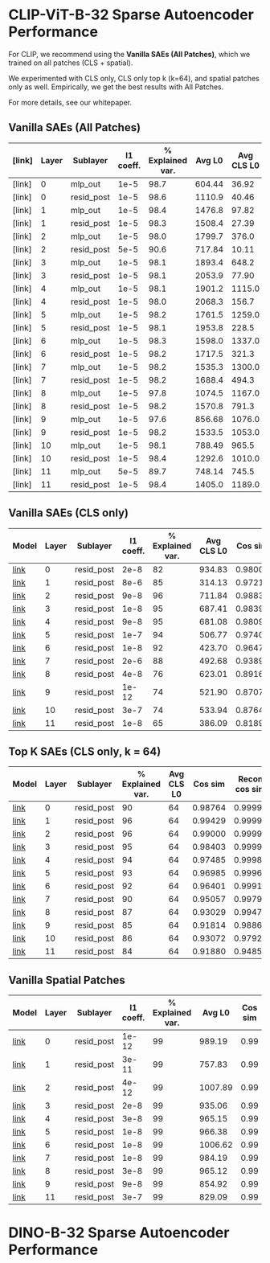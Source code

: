 # CLIP-ViT-B-32 Sparse Autoencoder Performance

For CLIP, we recommend using the **Vanilla SAEs (All Patches)**, which we trained on all patches (CLS + spatial). 

We experimented with CLS only, CLS only top k (k=64), and spatial patches only as well. Empirically, we get the best results with All Patches.

For more details, see our whitepaper.

## Vanilla SAEs (All Patches)

| [link] | Layer | Sublayer   | l1 coeff. | % Explained var. | Avg L0  | Avg CLS L0 | Cos sim | Recon cos sim | CE    | Recon CE | Zero abl CE | % CE recovered | % Alive features |
|--------|-------|------------|-----------|------------------|---------|-------------|---------|----------------|--------|-----------|--------------|----------------|------------------|
| [link] | 0     | mlp_out    | 1e-5      | 98.7             | 604.44  | 36.92       | 0.994   | 0.998          | 6.762  | 6.762     | 6.779        | 99.51          | 100              |
| [link] | 0     | resid_post | 1e-5      | 98.6             | 1110.9  | 40.46       | 0.993   | 0.988          | 6.762  | 6.763     | 6.908        | 99.23          | 100              |
| [link] | 1     | mlp_out    | 1e-5      | 98.4             | 1476.8  | 97.82       | 0.992   | 0.994          | 6.762  | 6.762     | 6.889        | 99.40          | 100              |
| [link] | 1     | resid_post | 1e-5      | 98.3             | 1508.4  | 27.39       | 0.991   | 0.989          | 6.762  | 6.763     | 6.908        | 99.02          | 100              |
| [link] | 2     | mlp_out    | 1e-5      | 98.0             | 1799.7  | 376.0       | 0.992   | 0.998          | 6.762  | 6.762     | 6.803        | 99.44          | 100              |
| [link] | 2     | resid_post | 5e-5      | 90.6             | 717.84  | 10.11       | 0.944   | 0.960          | 6.762  | 6.767     | 6.908        | 96.34          | 100              |
| [link] | 3     | mlp_out    | 1e-5      | 98.1             | 1893.4  | 648.2       | 0.992   | 0.999          | 6.762  | 6.762     | 6.784        | 99.54          | 100              |
| [link] | 3     | resid_post | 1e-5      | 98.1             | 2053.9  | 77.90       | 0.989   | 0.996          | 6.762  | 6.762     | 6.908        | 99.79          | 100              |
| [link] | 4     | mlp_out    | 1e-5      | 98.1             | 1901.2  | 1115.0      | 0.993   | 0.999          | 6.762  | 6.762     | 6.786        | 99.55          | 100              |
| [link] | 4     | resid_post | 1e-5      | 98.0             | 2068.3  | 156.7       | 0.989   | 0.997          | 6.762  | 6.762     | 6.908        | 99.74          | 100              |
| [link] | 5     | mlp_out    | 1e-5      | 98.2             | 1761.5  | 1259.0      | 0.993   | 0.999          | 6.762  | 6.762     | 6.797        | 99.76          | 100              |
| [link] | 5     | resid_post | 1e-5      | 98.1             | 1953.8  | 228.5       | 0.990   | 0.997          | 6.762  | 6.762     | 6.908        | 99.80          | 100              |
| [link] | 6     | mlp_out    | 1e-5      | 98.3             | 1598.0  | 1337.0      | 0.993   | 0.999          | 6.762  | 6.762     | 6.789        | 99.83          | 100              |
| [link] | 6     | resid_post | 1e-5      | 98.2             | 1717.5  | 321.3       | 0.991   | 0.996          | 6.762  | 6.762     | 6.908        | 99.93          | 100              |
| [link] | 7     | mlp_out    | 1e-5      | 98.2             | 1535.3  | 1300.0      | 0.992   | 0.999          | 6.762  | 6.762     | 6.796        | 100.17         | 100              |
| [link] | 7     | resid_post | 1e-5      | 98.2             | 1688.4  | 494.3       | 0.991   | 0.995          | 6.762  | 6.761     | 6.908        | 100.24         | 100              |
| [link] | 8     | mlp_out    | 1e-5      | 97.8             | 1074.5  | 1167.0      | 0.990   | 0.998          | 6.762  | 6.761     | 6.793        | 100.57         | 100              |
| [link] | 8     | resid_post | 1e-5      | 98.2             | 1570.8  | 791.3       | 0.991   | 0.992          | 6.762  | 6.761     | 6.908        | 100.41         | 100              |
| [link] | 9     | mlp_out    | 1e-5      | 97.6             | 856.68  | 1076.0      | 0.989   | 0.998          | 6.762  | 6.762     | 6.792        | 100.28         | 100              |
| [link] | 9     | resid_post | 1e-5      | 98.2             | 1533.5  | 1053.0      | 0.991   | 0.989          | 6.762  | 6.761     | 6.908        | 100.32         | 100              |
| [link] | 10    | mlp_out    | 1e-5      | 98.1             | 788.49  | 965.5       | 0.991   | 0.998          | 6.762  | 6.762     | 6.772        | 101.50         | 99.80            |
| [link] | 10    | resid_post | 1e-5      | 98.4             | 1292.6  | 1010.0      | 0.992   | 0.987          | 6.762  | 6.760     | 6.908        | 100.83         | 99.99            |
| [link] | 11    | mlp_out    | 5e-5      | 89.7             | 748.14  | 745.5       | 0.972   | 0.993          | 6.762  | 6.759     | 6.768        | 135.77         | 100              |
| [link] | 11    | resid_post | 1e-5      | 98.4             | 1405.0  | 1189.0      | 0.993   | 0.987          | 6.762  | 6.765     | 6.908        | 98.03          | 99.99            |


## Vanilla SAEs (CLS only)

| Model | Layer | Sublayer   | l1 coeff. | % Explained var. | Avg CLS L0 | Cos sim | Recon cos sim | CE     | Recon CE | Zero abl CE | % CE recovered | % Alive features |
|-------|-------|------------|-----------|------------------|------------|---------|----------------|--------|-----------|--------------|----------------|------------------|
| [link](https://huggingface.co/Prisma-Multimodal/imagenet-sweep-vanilla-x64-CLS_0-hook_resid_post-936.799987792969-82)  | 0     | resid_post | 2e-8      | 82               | 934.83     | 0.98008 | 0.99995        | 6.7622 | 6.7622    | 6.9084       | 99.9984        | 4.33             |
| [link](https://huggingface.co/Prisma-Multimodal/imagenet-sweep-vanilla-x64-CLS_1-hook_resid_post-314.175018310547-85)  | 1     | resid_post | 8e-6      | 85               | 314.13     | 0.97211 | 0.99994        | 6.7622 | 6.7622    | 6.9083       | 100.00         | 2.82             |
| [link](https://huggingface.co/Prisma-Multimodal/imagenet-sweep-vanilla-x64-CLS_2-hook_resid_post-711.121887207031-96)  | 2     | resid_post | 9e-8      | 96               | 711.84     | 0.98831 | 0.99997        | 6.7622 | 6.7622    | 6.9083       | 99.9977        | 2.54             |
| [link](https://huggingface.co/Prisma-Multimodal/imagenet-sweep-vanilla-x64-CLS_3-hook_resid_post-686.334411621094-95)  | 3     | resid_post | 1e-8      | 95               | 687.41     | 0.98397 | 0.99994        | 6.7622 | 6.7622    | 6.9085       | 99.9998        | 4.49             |
| [link](https://huggingface.co/Prisma-Multimodal/imagenet-sweep-vanilla-x64-CLS_4-hook_resid_post-682.543762207031-95)  | 4     | resid_post | 9e-8      | 95               | 681.08     | 0.98092 | 0.99988        | 6.7622 | 6.7622    | 6.9082       | 100.00         | 15.75            |
| [link](https://huggingface.co/Prisma-Multimodal/imagenet-sweep-vanilla-x64-CLS_5-hook_resid_post-510.356262207031-94)  | 5     | resid_post | 1e-7      | 94               | 506.77     | 0.97404 | 0.99966        | 6.7622 | 6.7622    | 6.9081       | 99.9911        | 16.80            |
| [link](https://huggingface.co/Prisma-Multimodal/imagenet-sweep-vanilla-x64-CLS_6-hook_resid_post-430.556243896484-92)  | 6     | resid_post | 1e-8      | 92               | 423.70     | 0.96474 | 0.99913        | 6.7622 | 6.7622    | 6.9083       | 99.9971        | 29.46            |
| [link](https://huggingface.co/Prisma-Multimodal/imagenet-sweep-vanilla-x64-CLS_7-hook_resid_post-492.959381103516-88)  | 7     | resid_post | 2e-6      | 88               | 492.68     | 0.93899 | 0.99737        | 6.7622 | 6.7622    | 6.9082       | 99.9583        | 51.68            |
| [link](https://huggingface.co/Prisma-Multimodal/imagenet-sweep-vanilla-x64-CLS_8-hook_resid_post-635.018737792969-76)  | 8     | resid_post | 4e-8      | 76               | 623.01     | 0.89168 | 0.99110        | 6.7622 | 6.7625    | 6.9087       | 99.7631        | 82.07            |
| [link](https://huggingface.co/Prisma-Multimodal/imagenet-sweep-vanilla-x64-CLS_9-hook_resid_post-518.621887207031-74)  | 9     | resid_post | 1e-12     | 74               | 521.90     | 0.87076 | 0.98191        | 6.7622 | 6.7628    | 6.9083       | 99.5425        | 93.68            |
| [link](https://huggingface.co/Prisma-Multimodal/imagenet-sweep-vanilla-x64-CLS_10-hook_resid_post-552.512512207031-74) | 10    | resid_post | 3e-7      | 74               | 533.94     | 0.87646 | 0.96514        | 6.7622 | 6.7635    | 6.9082       | 99.1070        | 99.98            |
| [link](https://huggingface.co/Prisma-Multimodal/imagenet-sweep-vanilla-x64-CLS_11-hook_resid_post-383.75-65)          | 11    | resid_post | 1e-8      | 65               | 386.09     | 0.81890 | 0.89607        | 6.7622 | 6.7853    | 6.9086       | 84.1918        | 99.996           |

## Top K SAEs (CLS only, k = 64)

| Model | Layer | Sublayer   | % Explained var. | Avg CLS L0 | Cos sim | Recon cos sim | CE     | Recon CE | Zero abl CE | % CE recovered | % Alive features |
|-------|-------|------------|------------------|------------|---------|----------------|--------|-----------|--------------|----------------|------------------|
| [link](https://huggingface.co/Prisma-Multimodal/sae-top_k-64-cls_only-layer_0-hook_resid_post)  | 0     | resid_post | 90               | 64         | 0.98764 | 0.99998        | 6.7622 | 6.7622    | 6.9084       | 99.995         | 46.80            |
| [link](https://huggingface.co/Prisma-Multimodal/sae-top_k-64-cls_only-layer_1-hook_resid_post)  | 1     | resid_post | 96               | 64         | 0.99429 | 0.99999        | 6.7622 | 6.7622    | 6.9083       | 100.00         | 4.86             |
| [link](https://huggingface.co/Prisma-Multimodal/sae-top_k-64-cls_only-layer_2-hook_resid_post)  | 2     | resid_post | 96               | 64         | 0.99000 | 0.99998        | 6.7622 | 6.7622    | 6.9083       | 100.00         | 5.50             |
| [link](https://huggingface.co/Prisma-Multimodal/sae-top_k-64-cls_only-layer_3-hook_resid_post)  | 3     | resid_post | 95               | 64         | 0.98403 | 0.99995        | 6.7622 | 6.7622    | 6.9085       | 100.00         | 5.21             |
| [link](https://huggingface.co/Prisma-Multimodal/sae-top_k-64-cls_only-layer_4-hook_resid_post)  | 4     | resid_post | 94               | 64         | 0.97485 | 0.99986        | 6.7621 | 6.7622    | 6.9082       | 99.998         | 6.81             |
| [link](https://huggingface.co/Prisma-Multimodal/sae-top_k-64-cls_only-layer_5-hook_resid_post)  | 5     | resid_post | 93               | 64         | 0.96985 | 0.99962        | 6.7622 | 6.7622    | 6.9081       | 99.997         | 21.89            |
| [link](https://huggingface.co/Prisma-Multimodal/sae-top_k-64-cls_only-layer_6-hook_resid_post)  | 6     | resid_post | 92               | 64         | 0.96401 | 0.99912        | 6.7622 | 6.7622    | 6.9083       | 100.00         | 28.81            |
| [link](https://huggingface.co/Prisma-Multimodal/sae-top_k-64-cls_only-layer_7-hook_resid_post)  | 7     | resid_post | 90               | 64         | 0.95057 | 0.99797        | 6.7622 | 6.7621    | 6.9082       | 100.03         | 65.84            |
| [link](https://huggingface.co/Prisma-Multimodal/sae-top_k-64-cls_only-layer_8-hook_resid_post)  | 8     | resid_post | 87               | 64         | 0.93029 | 0.99475        | 6.7622 | 6.7620    | 6.9087       | 100.11         | 93.75            |
| [link](https://huggingface.co/Prisma-Multimodal/sae-top_k-64-cls_only-layer_9-hook_resid_post)  | 9     | resid_post | 85               | 64         | 0.91814 | 0.98865        | 6.7622 | 6.7616    | 6.9083       | 100.43         | 98.90            |
| [link](https://huggingface.co/Prisma-Multimodal/sae-top_k-64-cls_only-layer_10-hook_resid_post) | 10    | resid_post | 86               | 64         | 0.93072 | 0.97929        | 6.7622 | 6.7604    | 6.9082       | 101.19         | 94.55            |
| [link](https://huggingface.co/Prisma-Multimodal/sae-top_k-64-cls_only-layer_11-hook_resid_post) | 11    | resid_post | 84               | 64         | 0.91880 | 0.94856        | 6.7622 | 6.7578    | 6.9086       | 102.97         | 97.99            |

## Vanilla Spatial Patches

| Model | Layer | Sublayer   | l1 coeff. | % Explained var. | Avg L0   | Cos sim | Recon cos sim | CE     | Recon CE | Zero abl CE | % CE recovered | % Alive features |
|-------|-------|------------|-----------|------------------|----------|---------|----------------|--------|-----------|--------------|----------------|------------------|
| [link](https://huggingface.co/Prisma-Multimodal/imagenet-sweep-vanilla-x64-Spatial_max_0-hook_resid_post-989.203430175781-99)  | 0     | resid_post | 1e-12     | 99               | 989.19   | 0.99    | 0.99           | 6.7621 | 6.7621    | 6.9084       | 99.9981        | 100.00           |
| [link](https://huggingface.co/Prisma-Multimodal/imagenet-sweep-vanilla-x64-Spatial_max_1-hook_resid_post-757.82958984375-99)   | 1     | resid_post | 3e-11     | 99               | 757.83   | 0.99    | 0.99           | 6.7622 | 6.7622    | 6.9083       | 99.9969        | 45.39            |
| [link](https://huggingface.co/Prisma-Multimodal/imagenet-sweep-vanilla-x64-Spatial_max_2-hook_resid_post-1007.89801025391-99)  | 2     | resid_post | 4e-12     | 99               | 1007.89  | 0.99    | 0.99           | 6.7622 | 6.7622    | 6.9083       | 100.00         | 97.93            |
| [link](https://huggingface.co/Prisma-Multimodal/imagenet-sweep-vanilla-x64-Spatial_max_3-hook_resid_post-935.601989746094-99)  | 3     | resid_post | 2e-8      | 99               | 935.06   | 0.99    | 0.99           | 6.7622 | 6.7622    | 6.9085       | 99.9882        | 100.00           |
| [link](https://huggingface.co/Prisma-Multimodal/imagenet-sweep-vanilla-x64-Spatial_max_4-hook_resid_post-965.410095214844-99)  | 4     | resid_post | 3e-8      | 99               | 965.15   | 0.99    | 0.99           | 6.7622 | 6.7622    | 6.9082       | 99.9842        | 100.00           |
| [link](https://huggingface.co/Prisma-Multimodal/imagenet-sweep-vanilla-x64-Spatial_max_5-hook_resid_post-964.674072265625-99)  | 5     | resid_post | 1e-8      | 99               | 966.38   | 0.99    | 0.99           | 6.7622 | 6.7622    | 6.9081       | 99.9961        | 100.00           |
| [link](https://huggingface.co/Prisma-Multimodal/imagenet-sweep-vanilla-x64-Spatial_max_6-hook_resid_post-1006.57165527344-99)  | 6     | resid_post | 1e-8      | 99               | 1006.62  | 0.99    | 0.99           | 6.7622 | 6.7622    | 6.9083       | 100.00         | 99.97            |
| [link](https://huggingface.co/Prisma-Multimodal/imagenet-sweep-vanilla-x64-Spatial_max_7-hook_resid_post-984.1376953125-99)    | 7     | resid_post | 1e-8      | 99               | 984.19   | 0.99    | 0.99           | 6.7622 | 6.7622    | 6.9082       | 100.00         | 100.00           |
| [link](https://huggingface.co/Prisma-Multimodal/imagenet-sweep-vanilla-x64-Spatial_max_8-hook_resid_post-965.125-99)           | 8     | resid_post | 3e-8      | 99               | 965.12   | 0.99    | 1.00           | 6.7622 | 6.7622    | 6.9087       | 100.00         | 92.37            |
| [link](https://huggingface.co/Prisma-Multimodal/imagenet-sweep-vanilla-x64-Spatial_max_9-hook_resid_post-854.891540527344-99)  | 9     | resid_post | 9e-8      | 99               | 854.92   | 0.99    | 1.00           | 6.7622 | 6.7622    | 6.9083       | 99.9991        | 85.43            |
| [link](https://huggingface.co/Prisma-Multimodal/imagenet-sweep-vanilla-x64-Spatial_max_11-hook_resid_post-829.0498046875-99)   | 11    | resid_post | 3e-7      | 99               | 829.09   | 0.99    | 1.00           | 6.7622 | 6.7622    | 6.9086       | 100.00         | 55.71            |

# DINO-B-32 Sparse Autoencoder Performance

